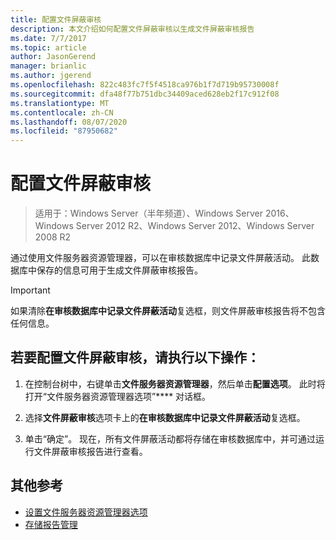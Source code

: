 ```yaml
---
title: 配置文件屏蔽审核
description: 本文介绍如何配置文件屏蔽审核以生成文件屏蔽审核报告
ms.date: 7/7/2017
ms.topic: article
author: JasonGerend
manager: brianlic
ms.author: jgerend
ms.openlocfilehash: 822c483fc7f5f4518ca976b1f7d719b95730008f
ms.sourcegitcommit: dfa48f77b751dbc34409aced628eb2f17c912f08
ms.translationtype: MT
ms.contentlocale: zh-CN
ms.lasthandoff: 08/07/2020
ms.locfileid: "87950682"
---
```

# <a name="configure-file-screen-audit"></a>配置文件屏蔽审核

> 适用于：Windows Server（半年频道）、Windows Server 2016、Windows Server 2012 R2、Windows Server 2012、Windows Server 2008 R2

通过使用文件服务器资源管理器，可以在审核数据库中记录文件屏蔽活动。 此数据库中保存的信息可用于生成文件屏蔽审核报告。

> [!Important]
> 如果清除**在审核数据库中记录文件屏蔽活动**复选框，则文件屏蔽审核报告将不包含任何信息。

## <a name="to-configure-file-screen-audit"></a>若要配置文件屏蔽审核，请执行以下操作：

1.  在控制台树中，右键单击**文件服务器资源管理器**，然后单击**配置选项**。 此时将打开“文件服务器资源管理器选项”**** 对话框。

2.  选择**文件屏蔽审核**选项卡上的**在审核数据库中记录文件屏蔽活动**复选框。

3.  单击“确定”。 现在，所有文件屏蔽活动都将存储在审核数据库中，并可通过运行文件屏蔽审核报告进行查看。

## <a name="additional-references"></a>其他参考

-   [设置文件服务器资源管理器选项](setting-file-server-resource-manager-options.md)
-   [存储报告管理](storage-reports-management.md)